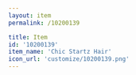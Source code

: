```yaml
---
layout: item
permalink: /10200139

title: Item
id: '10200139'
item_name: 'Chic Startz Hair'
icon_url: 'customize/10200139.png'
---
```

